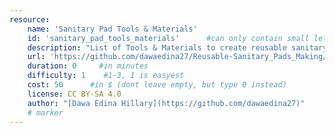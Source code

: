 ```yaml
---
resource:
    name: 'Sanitary Pad Tools & Materials'
    id: 'sanitary_pad_tools_materials'      #can only contain small letters, numbers, minus and underscore. needs to be the same as the file name
    description: "List of Tools & Materials to create reusable sanitary pads"
    url: 'https://github.com/dawaedina27/Reusable-Sanitary_Pads_Making/tree/main#tools--materials'
    duration: 0     #in minutes
    difficulty: 1    #1-3, 1 is easyest
    cost: 50      #in $ (dont leave empty, but type 0 instead)
    license: CC BY-SA 4.0
    author: "[Dawa Edina Hillary](https://github.com/dawaedina27)"
    # marker
---
```

